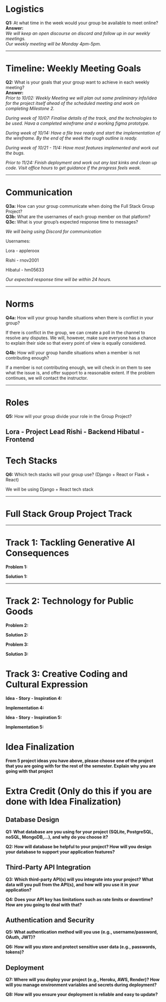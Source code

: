 # Logistics  

**Q1:** At what time in the week would your group be available to meet online?  
**Answer:**  
*We will keep an open discourse on discord and follow up in our weekly meetings.*  
*Our weekly meeting will be Monday 4pm-5pm.*  

---

# Timeline: Weekly Meeting Goals  

**Q2:** What is your goals that your group want to achieve in each weekly meeting?  
**Answer:**  
*Prior to 10/02: Weekly Meeting we will plan out some preliminary info/idea for the project itself ahead of the scheduled meeting and work on completing Milestone 2.*  

*During week of 10/07: Finalise details of the track, and the technologies to be used. Hava a completed wireframe and a working figma prototype.*  

*During week of 10/14: Have a file tree ready and start the implementation of the wireframe. By the end of the week the rough outline is ready.*

*During week of 10/21 - 11/4: Have most features implemented and work out the bugs.*

*Prior to 11/24: Finish deployment and work out any last kinks and clean up code. Visit office hours to get guidance if the progress feels weak.*  

---

# Communication  

**Q3a:** How can your group communicate when doing the Full Stack Group Project?  
**Q3b:** What are the usernames of each group member on that platform?  
**Q3c:** What is your group’s expected response time to messages?  

*We will being using Discord for communication*

Usernames:

Lora - appleroox

Rishi - rnov2001

Hibatul - hm05633

*Our expected response time will be within 24 hours.*

---

# Norms  

**Q4a:** How will your group handle situations when there is conflict in your group? 

If there is conflict in the group, we can create a poll in the channel to resolve any disputes. We will, however, make sure everyone has a chance to explain their side so that every point of view is equally considered.


**Q4b:** How will your group handle situations when a member is not contributing enough?  

If a member is not contributing enough, we will check in on them to see what the issue is, and offer support to a reasonable extent. If the problem continues, we will contact the instructor. 

---

# Roles  

**Q5:** How will your group divide your role in the Group Project?  
 
Lora - Project Lead
Rishi - Backend
Hibatul - Frontend
---

# Tech Stacks

**Q6:** Which tech stacks will your group use? (Django + React or Flask + React)

We will be using Django + React tech stack

---
# Full Stack Group Project Track  
---

# Track 1: Tackling Generative AI Consequences
**Problem 1:** 

**Solution 1:** 

---

# Track 2: Technology for Public Goods 

**Problem 2:**

**Solution 2:** 

**Problem 3:** 

**Solution 3:**  

# Track 3: Creative Coding and Cultural Expression

**Idea - Story - Inspiration 4:**

**Implementation 4:**

**Idea - Story - Inspiration 5:**

**Implementation 5:**


# Idea Finalization

**From 5 project ideas you have above, please choose one of the project that you are going with for the rest of the semester. Explain why you are going with that project**

# Extra Credit (Only do this if you are done with Idea Finalization)

## Database Design

**Q1: What database are you using for your project (SQLite, PostgreSQL, noSQL, MongoDB,...), and why do you choose it?**

**Q2: How will database be helpful to your project? How will you design your database to support your application features?**

## Third-Party API Integration

**Q3: Which third-party API(s) will you integrate into your project? What data will you pull from the API(s), and how will you use it in your application?**

**Q4: Does your API key has limitations such as rate limits or downtime? How are you going to deal with that?**

## Authentication and Security

**Q5: What authentication method will you use (e.g., username/password, OAuth, JWT)?**

**Q6: How will you store and protect sensitive user data (e.g., passwords, tokens)?**

## Deployment

**Q7: Where will you deploy your project (e.g., Heroku, AWS, Render)? How will you manage environment variables and secrets during deployment?**

**Q8: How will you ensure your deployment is reliable and easy to update?**